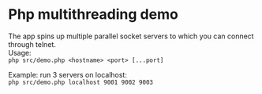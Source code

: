 # Php multithreading demo

The app spins up multiple parallel socket servers to which you can connect through telnet.  
Usage:  
`php src/demo.php <hostname> <port> [...port]`    

Example: run 3 servers on localhost:  
`php src/demo.php localhost 9001 9002 9003`
